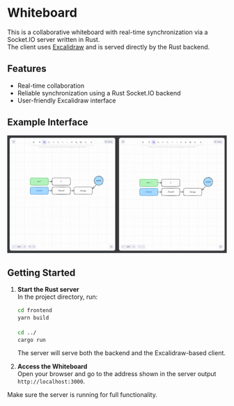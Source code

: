 # Whiteboard

This is a collaborative whiteboard with real-time synchronization via a Socket.IO server written in Rust.  
The client uses [Excalidraw](https://excalidraw.com/) and is served directly by the Rust backend.

## Features

-   Real-time collaboration
-   Reliable synchronization using a Rust Socket.IO backend
-   User-friendly Excalidraw interface

## Example Interface

![Whiteboard Example](https://github.com/webshining/whiteboard/raw/main/example.png)

## Getting Started

1. **Start the Rust server**  
   In the project directory, run:

    ```sh
    cd frontend
    yarn build

    cd ../
    cargo run
    ```

    The server will serve both the backend and the Excalidraw-based client.

2. **Access the Whiteboard**  
   Open your browser and go to the address shown in the server output `http://localhost:3000`.

Make sure the server is running for full functionality.
